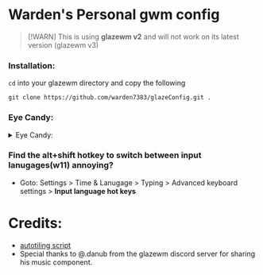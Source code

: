 # Warden's Personal gwm config
> [!WARN]
> This is using **glazewm v2** and will not work on its latest version (glazewm v3)
### Installation:
`cd` into your glazewm directory and copy the following
```
git clone https://github.com/warden7383/glazeConfig.git .

```

### Eye Candy:
<details>
<summary>Eye Candy:</summary>
  
![Preview1](https://github.com/warden7383/glazeConfig/assets/119640854/6acf85e7-4cad-4766-ba09-bc91402f2a09)
![Preview2](https://github.com/warden7383/glazeConfig/assets/119640854/d0b50b48-3b81-4701-ae1a-28a2ae0ad364)
</details>

### Find the alt+shift hotkey to switch between input lanugages(w11) annoying?
- Goto: Settings > Time & Lanugage > Typing > Advanced keyboard settings > **Input language hot keys**

# Credits:
- [autotiling script](https://github.com/cigh033/GlazeWM-autotiling-python)
- Special thanks to @.danub from the glazewm discord server for sharing his music component.
